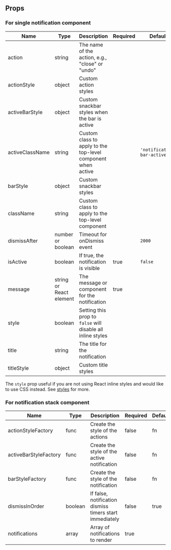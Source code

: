 ## Props

### For single notification component

| Name            | Type                    | Description                                                 | Required  | Default                    |
|-----------------|-------------------------|-------------------------------------------------------------|-----------|----------------------------|
| action          | string                  | The name of the action, e.g., "close" or "undo"             |           |                            |
| actionStyle     | object                  | Custom action styles                                        |           |                            |
| activeBarStyle  | object                  | Custom snackbar styles when the bar is active               |           |                            |
| activeClassName | string                  | Custom class to apply to the top-level component when active|           | `'notification-bar-active'`|
| barStyle        | object                  | Custom snackbar styles                                      |           |                            |
| className       | string                  | Custom class to apply to the top-level component            |           |                            |
| dismissAfter    | number or boolean       | Timeout for onDismiss event                                 |           | `2000`                     |
| isActive        | boolean                 | If true, the notification is visible                        | true      | `false`                    |
| message         | string or React element | The message or component for the notification               | true      |                            |
| style           | boolean                 | Setting this prop to `false` will disable all inline styles |           |                            |
| title           | string                  | The title for the notification                              |           |                            |
| titleStyle      | object                  | Custom title styles                                         |           |                            |

The `style` prop useful if you are not using React inline styles and would like to use CSS instead. See [styles](styles.md) for more.

### For notification stack component

| Name                  | Type    | Description                                              | Required  | Default  |
|-----------------------|---------|----------------------------------------------------------|-----------|----------|
| actionStyleFactory    | func    | Create the style of the actions                          | false     | fn       |
| activeBarStyleFactory | func    | Create the style of the active notification              | false     | fn       |
| barStyleFactory       | func    | Create the style of the notification                     | false     | fn       |
| dismissInOrder        | boolean | If false, notification dismiss timers start immediately  | false     | true     |
| notifications         | array   | Array of notifications to render                         | true      |          |
